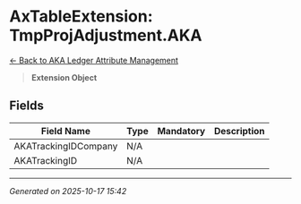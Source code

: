 # AxTableExtension: TmpProjAdjustment.AKA

[← Back to AKA Ledger Attribute Management](../README.md)

> **Extension Object**

## Fields

| Field Name | Type | Mandatory | Description |
|------------|------|-----------|-------------|
| AKATrackingIDCompany | N/A |  |  |
| AKATrackingID | N/A |  |  |

---

*Generated on 2025-10-17 15:42*
